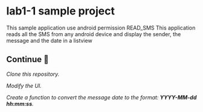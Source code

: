 # lab1-1 sample project

This sample application use android permission READ_SMS
This application reads all the SMS from any android device and display the sender, the message and the date in a listview

## Continue 🚀

_Clone this repository._

_Modify the UI._

_Create a function to convert the message date to the format: **YYYY-MM-dd hh:mm:ss**._
